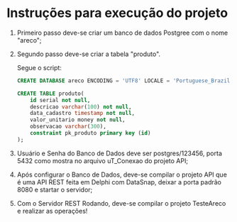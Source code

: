 # Instruções para execução do projeto

1. Primeiro passo deve-se criar um banco de dados Postgree com o nome "areco";
2. Segundo passo deve-se criar a tabela "produto".

    Segue o script:

    ```sql
    CREATE DATABASE areco ENCODING = 'UTF8' LOCALE = 'Portuguese_Brazil.1252';

    CREATE TABLE produto(
        id serial not null,
        descricao varchar(100) not null,
        data_cadastro timestamp not null,
        valor_unitario money not null,
        observacao varchar(300),
        constraint pk_produto primary key (id)
    );
    ```

3. Usuário e Senha do Banco de Dados deve ser postgres/123456, porta 5432 como mostra no arquivo uT_Conexao do projeto API;
4. Após configurar o Banco de Dados, deve-se compilar o projeto API que é uma API REST feita em Delphi com DataSnap, deixar a porta padrão 8080 e startar o servidor;
5. Com o Servidor REST Rodando, deve-se compilar o projeto TesteAreco e realizar as operações!
